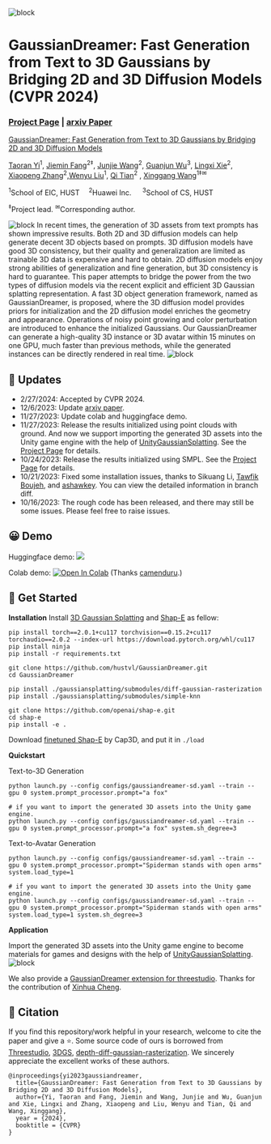 ![block](./images/title.gif)

# GaussianDreamer: Fast Generation from Text to 3D Gaussians by Bridging 2D and 3D Diffusion Models (CVPR 2024)
### [Project Page](https://taoranyi.com/gaussiandreamer/) | [arxiv Paper](https://arxiv.org/abs/2310.08529)

[GaussianDreamer: Fast Generation from Text to 3D Gaussians by Bridging 2D and 3D Diffusion Models](https://taoranyi.com/gaussiandreamer/)  

[Taoran Yi](https://github.com/taoranyi)<sup>1</sup>,
[Jiemin Fang](https://jaminfong.cn/)<sup>2‡</sup>, [Junjie Wang](https://scholar.google.com/citations?view_op=list_works&hl=zh-CN&user=9Nw_mKAAAAAJ)<sup>2</sup>, [Guanjun Wu](https://guanjunwu.github.io/)<sup>3</sup>,  [Lingxi Xie](http://lingxixie.com/)<sup>2</sup>, </br>[Xiaopeng Zhang](https://scholar.google.com/citations?user=Ud6aBAcAAAAJ&hl=zh-CN)<sup>2</sup>,[Wenyu Liu](http://eic.hust.edu.cn/professor/liuwenyu/)<sup>1</sup>, [Qi Tian](https://www.qitian1987.com/)<sup>2</sup> , [Xinggang Wang](https://xwcv.github.io/)<sup>1‡✉</sup>

<sup>1</sup>School of EIC, HUST &emsp;<sup>2</sup>Huawei Inc. &emsp; <sup>3</sup>School of CS, HUST &emsp; 

<sup>‡</sup>Project lead.  <sup>✉</sup>Corresponding author. 

![block](./images/teaser.png)
In recent times, the generation of 3D assets from text prompts has shown impressive results. Both 2D and 3D diffusion models can help generate decent 3D objects based on prompts. 3D diffusion models have good 3D consistency, but their quality and generalization are limited as trainable 3D data is expensive and hard to obtain. 2D diffusion models enjoy strong abilities of generalization and fine generation, but 3D consistency is hard to guarantee. This paper attempts to bridge the power from the two types of diffusion models via the recent explicit and efficient 3D Gaussian splatting representation. A fast 3D object generation framework, named as GaussianDreamer, is proposed, where the 3D diffusion model provides priors for initialization and the 2D diffusion model enriches the geometry and appearance. Operations of noisy point growing and color perturbation are introduced to enhance the initialized Gaussians. Our GaussianDreamer can generate a high-quality 3D instance or 3D avatar within 15 minutes on one GPU, much faster than previous methods, while the generated instances can be directly rendered in real time.
![block](./images/output_gs.gif)

## 🦾 Updates
- 2/27/2024: Accepted by CVPR 2024.
- 12/6/2023: Update [arxiv paper](https://arxiv.org/abs/2310.08529).
- 11/27/2023: Update colab and huggingface demo.
- 11/27/2023: Release the results initialized using point clouds with ground. And now we support importing the generated 3D assets into the Unity game engine with the help of [UnityGaussianSplatting](https://github.com/aras-p/UnityGaussianSplatting). See the [Project Page](https://taoranyi.com/gaussiandreamer/) for details.
- 10/24/2023: Release the results initialized using SMPL. See the [Project Page](https://taoranyi.com/gaussiandreamer/)  for details.
- 10/21/2023: Fixed some installation issues, thanks to Sikuang Li, [Tawfik Boujeh](), and [ashawkey](https://github.com/ashawkey/diff-gaussian-rasterization). You can view the detailed information in branch diff.
- 10/16/2023: The rough code has been released, and there may still be some issues. Please feel free to raise issues. 

## 😀 Demo
Huggingface demo: <a href="https://huggingface.co/spaces/thewhole/GaussianDreamer_Demo"><img src="https://img.shields.io/badge/%F0%9F%A4%97%20Gradio%20Demo-Huggingface-orange"></a>

Colab demo: [![Open In Colab](https://colab.research.google.com/assets/colab-badge.svg)](https://colab.research.google.com/github/taoranyi/GaussianDreamer-colab/blob/main/GaussianDreamer_colab.ipynb) (Thanks [camenduru](https://github.com/camenduru/GaussianDreamer-colab).)


## 🏁 Get Started
**Installation**
Install [3D Gaussian Splatting](https://github.com/graphdeco-inria/gaussian-splatting) and [Shap-E](https://github.com/openai/shap-e#usage) as fellow:
```
pip install torch==2.0.1+cu117 torchvision==0.15.2+cu117 torchaudio==2.0.2 --index-url https://download.pytorch.org/whl/cu117
pip install ninja
pip install -r requirements.txt

git clone https://github.com/hustvl/GaussianDreamer.git 
cd GaussianDreamer

pip install ./gaussiansplatting/submodules/diff-gaussian-rasterization
pip install ./gaussiansplatting/submodules/simple-knn

git clone https://github.com/openai/shap-e.git
cd shap-e
pip install -e .
```
Download [finetuned Shap-E](https://huggingface.co/datasets/tiange/Cap3D/tree/main/our_finetuned_models) by Cap3D, and put it in `./load`

**Quickstart**

Text-to-3D Generation
```
python launch.py --config configs/gaussiandreamer-sd.yaml --train --gpu 0 system.prompt_processor.prompt="a fox"

# if you want to import the generated 3D assets into the Unity game engine.
python launch.py --config configs/gaussiandreamer-sd.yaml --train --gpu 0 system.prompt_processor.prompt="a fox" system.sh_degree=3 
```

Text-to-Avatar Generation
```
python launch.py --config configs/gaussiandreamer-sd.yaml --train --gpu 0 system.prompt_processor.prompt="Spiderman stands with open arms" system.load_type=1

# if you want to import the generated 3D assets into the Unity game engine.
python launch.py --config configs/gaussiandreamer-sd.yaml --train --gpu 0 system.prompt_processor.prompt="Spiderman stands with open arms" system.load_type=1 system.sh_degree=3 
```


**Application**

Import the generated 3D assets into the Unity game engine to become materials for games and designs with the help of [UnityGaussianSplatting](https://github.com/aras-p/UnityGaussianSplatting).
![block](./images/unity.gif)

We also provide a [GaussianDreamer extension for threestudio](https://github.com/cxh0519/threestudio-gaussiandreamer). Thanks for the contribution of [Xinhua Cheng](https://github.com/cxh0519/).

## 📑 Citation
If you find this repository/work helpful in your research, welcome to cite the paper and give a ⭐.
Some source code of ours is borrowed from [Threestudio](https://github.com/threestudio-project/threestudio), [3DGS](https://github.com/graphdeco-inria/gaussian-splatting), [depth-diff-gaussian-rasterization](https://github.com/ingra14m/depth-diff-gaussian-rasterization). We sincerely appreciate the excellent works of these authors.
```
@inproceedings{yi2023gaussiandreamer,
  title={GaussianDreamer: Fast Generation from Text to 3D Gaussians by Bridging 2D and 3D Diffusion Models},
  author={Yi, Taoran and Fang, Jiemin and Wang, Junjie and Wu, Guanjun and Xie, Lingxi and Zhang, Xiaopeng and Liu, Wenyu and Tian, Qi and Wang, Xinggang},
  year = {2024},
  booktitle = {CVPR}
}
```
